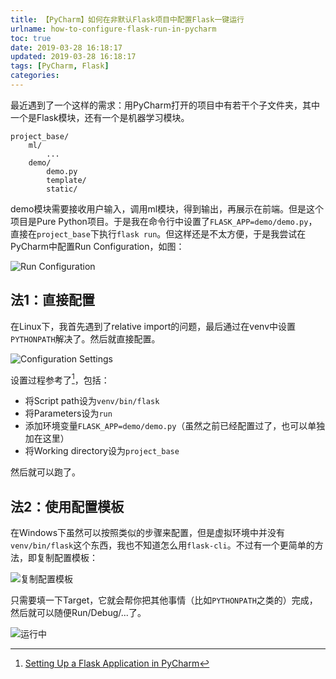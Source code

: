 ```yaml
---
title: 【PyCharm】如何在非默认Flask项目中配置Flask一键运行
urlname: how-to-configure-flask-run-in-pycharm
toc: true
date: 2019-03-28 16:18:17
updated: 2019-03-28 16:18:17
tags: [PyCharm, Flask]
categories: 
---
```


最近遇到了一个这样的需求：用PyCharm打开的项目中有若干个子文件夹，其中一个是Flask模块，还有一个是机器学习模块。

<!--more-->

```
project_base/
    ml/
        ...
    demo/
        demo.py
        template/
        static/
```

demo模块需要接收用户输入，调用ml模块，得到输出，再展示在前端。但是这个项目是Pure Python项目。于是我在命令行中设置了`FLASK_APP=demo/demo.py`，直接在`project_base`下执行`flask run`。但这样还是不太方便，于是我尝试在PyCharm中配置Run Configuration，如图：

![Run Configuration](config-screenshot.png)

## 法1：直接配置

在Linux下，我首先遇到了relative import的问题，最后通过在venv中设置`PYTHONPATH`解决了。然后就直接配置。

![Configuration Settings](config-settings.png)

设置过程参考了[^set]，包括：

* 将Script path设为`venv/bin/flask`
* 将Parameters设为`run`
* 添加环境变量`FLASK_APP=demo/demo.py`（虽然之前已经配置过了，也可以单独加在这里）
* 将Working directory设为`project_base`

[^set]: [Setting Up a Flask Application in PyCharm](https://blog.miguelgrinberg.com/post/setting-up-a-flask-application-in-pycharm)

然后就可以跑了。

## 法2：使用配置模板

在Windows下虽然可以按照类似的步骤来配置，但是虚拟环境中并没有`venv/bin/flask`这个东西，我也不知道怎么用`flask-cli`。不过有一个更简单的方法，即复制配置模板：

![复制配置模板](template-config.png)

只需要填一下Target，它就会帮你把其他事情（比如`PYTHONPATH`之类的）完成，然后就可以随便Run/Debug/...了。

![运行中](run.png)